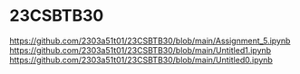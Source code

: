 # 23CSBTB30
https://github.com/2303a51t01/23CSBTB30/blob/main/Assignment_5.ipynb
https://github.com/2303a51t01/23CSBTB30/blob/main/Untitled1.ipynb
https://github.com/2303a51t01/23CSBTB30/blob/main/Untitled0.ipynb
